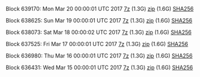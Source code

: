 Block 639170: Mon Mar 20 00:00:01 UTC 2017 [7z](https://transfer.sh/ryHFg/bootstrap.dat.20170320.7z) (1.3G) [zip](https://transfer.sh/YHQT/bootstrap.dat.20170320.zip) (1.6G) [SHA256](https://transfer.sh/WHjD2/sha256.txt)

Block 638625: Sun Mar 19 00:00:01 UTC 2017 [7z](https://transfer.sh/nLcSk/bootstrap.dat.20170319.7z) (1.3G) [zip](https://transfer.sh/m98Nf/bootstrap.dat.20170319.zip) (1.6G) [SHA256](https://transfer.sh/FFTph/sha256.txt)

Block 638073: Sat Mar 18 00:00:02 UTC 2017 [7z](https://transfer.sh/MPOgP/bootstrap.dat.20170318.7z) (1.3G) [zip](https://transfer.sh/KfpkS/bootstrap.dat.20170318.zip) (1.6G) [SHA256](https://transfer.sh/qjR4v/sha256.txt)

Block 637525: Fri Mar 17 00:00:01 UTC 2017 [7z](https://transfer.sh/b7Eqy/bootstrap.dat.20170317.7z) (1.3G) [zip](https://transfer.sh/14yyp5/bootstrap.dat.20170317.zip) (1.6G) [SHA256](https://transfer.sh/vxZP3/sha256.txt)

Block 636980: Thu Mar 16 00:00:01 UTC 2017 [7z](https://transfer.sh/e2WS9/bootstrap.dat.20170316.7z) (1.3G) [zip](https://transfer.sh/Im6jr/bootstrap.dat.20170316.zip) (1.6G) [SHA256](https://transfer.sh/Tecvy/sha256.txt)

Block 636431: Wed Mar 15 00:00:01 UTC 2017 [7z](https://transfer.sh/wc83j/bootstrap.dat.20170315.7z) (1.3G) [zip](https://transfer.sh/FZPuJ/bootstrap.dat.20170315.zip) (1.6G) [SHA256](https://transfer.sh/eYcHI/sha256.txt)
